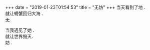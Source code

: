 +++
date = "2019-01-23T01:54:53"
title = "无妨"
+++
当天看到了地  .  
       就让螃蟹回归大海  .  
             无.  
  
当我遇见了她  .  
        就让世界毁灭.  
              妨  .  
